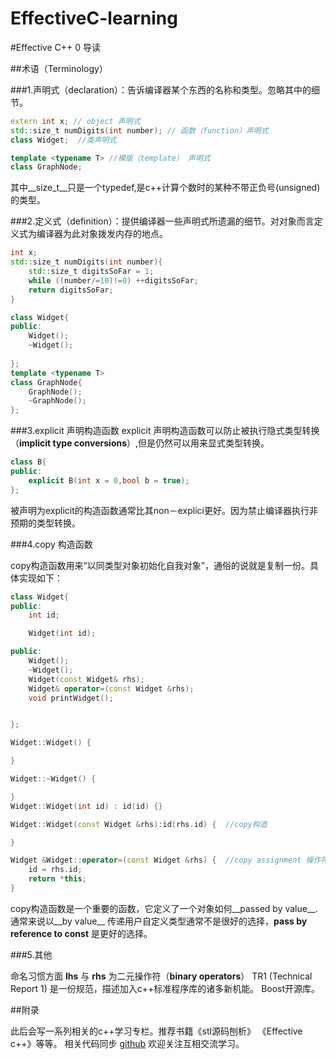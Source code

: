 # EffectiveC-learning



#Effective C++ 0 导读


##术语（Terminology）

###1.声明式（declaration）：告诉编译器某个东西的名称和类型。忽略其中的细节。

```  c++
extern int x; // object 声明式
std::size_t numDigits(int number); // 函数（function）声明式
class Widget;  //类声明式

template <typename T> //模版（template） 声明式
class GraphNode;

```
其中__size_t__只是一个typedef,是c++计算个数时的某种不带正负号(unsigned)的类型。

###2.定义式（definition）：提供编译器一些声明式所遗漏的细节。对对象而言定义式为编译器为此对象拨发内存的地点。

``` c++
int x;
std::size_t numDigits(int number){
    std::size_t digitsSoFar = 1;
    while ((number/=10)!=0) ++digitsSoFar;
    return digitsSoFar;
}

class Widget{
public:
    Widget();
    ~Widget();
    
};
template <typename T>
class GraphNode{
    GraphNode();
    ~GraphNode();
};
```

###3.explicit 声明构造函数
explicit 声明构造函数可以防止被执行隐式类型转换（__implicit type conversions__）,但是仍然可以用来显式类型转换。

``` c++
class B{
public:
    explicit B(int x = 0,bool b = true);
};
```
被声明为explicit的构造函数通常比其non－explici更好。因为禁止编译器执行非预期的类型转换。

###4.copy 构造函数

copy构造函数用来“以同类型对象初始化自我对象”，通俗的说就是复制一份。具体实现如下：

``` c++
class Widget{
public:
    int id;

    Widget(int id);

public:
    Widget();
    ~Widget();
    Widget(const Widget& rhs);
    Widget& operator=(const Widget &rhs);
    void printWidget();


};

Widget::Widget() {

}

Widget::~Widget() {

}
Widget::Widget(int id) : id(id) {}

Widget::Widget(const Widget &rhs):id(rhs.id) {  //copy构造

}

Widget &Widget::operator=(const Widget &rhs) {  //copy assignment 操作符
    id = rhs.id;
    return *this;
}

```

copy构造函数是一个重要的函数，它定义了一个对象如何__passed by value__.
通常来说以__by value__ 传递用户自定义类型通常不是很好的选择，__pass by reference to const__ 是更好的选择。

###5.其他

命名习惯方面 __lhs__ 与 __rhs__ 为二元操作符（__binary operators__）
TR1 (Technical Report 1) 是一份规范，描述加入c++标准程序库的诸多新机能。
Boost开源库。

##附录

此后会写一系列相关的c++学习专栏。推荐书籍《stl源码刨析》 《Effective c++》等等。
相关代码同步 [github](https://github.com/Dreamgoing/EffectiveC-learning)
欢迎关注互相交流学习。







